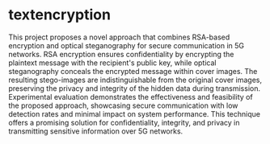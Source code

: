 # textencryption
This project proposes a novel approach that combines RSA-based encryption and optical steganography for secure communication in 5G networks. RSA encryption ensures confidentiality by encrypting the plaintext message with the recipient's public key, while optical steganography conceals the encrypted message within cover images. The resulting stego-images are indistinguishable from the original cover images, preserving the privacy and integrity of the hidden data during transmission. Experimental evaluation demonstrates the effectiveness and feasibility of the proposed approach, showcasing secure communication with low detection rates and minimal impact on system performance. This technique offers a promising solution for confidentiality, integrity, and privacy in transmitting sensitive information over 5G networks.
